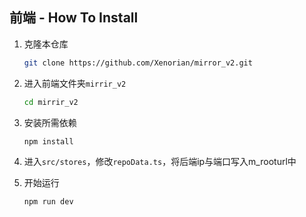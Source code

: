 ## 前端 - How To Install

1. 克隆本仓库

   ```bash
   git clone https://github.com/Xenorian/mirror_v2.git
   ```

2. 进入前端文件夹`mirrir_v2`

   ```bash
   cd mirrir_v2
   ```

3. 安装所需依赖

   ```bash
   npm install
   ```

4. 进入`src/stores`，修改`repoData.ts`，将后端ip与端口写入m_rooturl中

5. 开始运行

   ```bash
   npm run dev
   ```